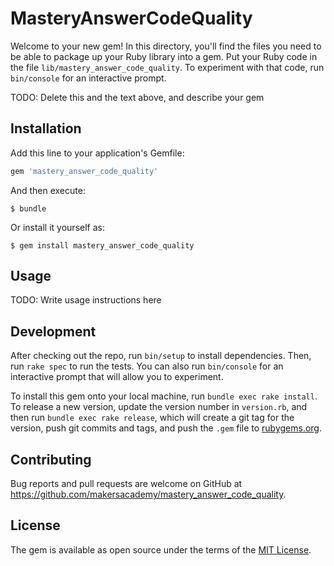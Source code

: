 # MasteryAnswerCodeQuality

Welcome to your new gem! In this directory, you'll find the files you need to be able to package up your Ruby library into a gem. Put your Ruby code in the file `lib/mastery_answer_code_quality`. To experiment with that code, run `bin/console` for an interactive prompt.

TODO: Delete this and the text above, and describe your gem

## Installation

Add this line to your application's Gemfile:

```ruby
gem 'mastery_answer_code_quality'
```

And then execute:

    $ bundle

Or install it yourself as:

    $ gem install mastery_answer_code_quality

## Usage

TODO: Write usage instructions here

## Development

After checking out the repo, run `bin/setup` to install dependencies. Then, run `rake spec` to run the tests. You can also run `bin/console` for an interactive prompt that will allow you to experiment.

To install this gem onto your local machine, run `bundle exec rake install`. To release a new version, update the version number in `version.rb`, and then run `bundle exec rake release`, which will create a git tag for the version, push git commits and tags, and push the `.gem` file to [rubygems.org](https://rubygems.org).

## Contributing

Bug reports and pull requests are welcome on GitHub at https://github.com/makersacademy/mastery_answer_code_quality.

## License

The gem is available as open source under the terms of the [MIT License](https://opensource.org/licenses/MIT).
